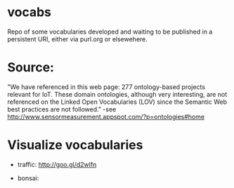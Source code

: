 # vocabs
Repo of some vocabularies developed and waiting to be published in a persistent URI, either via purl.org or elsewehere.

# Source:
"We have referenced in this web page: 277 ontology-based projects relevant for IoT. These domain ontologies, although very interesting, are not referenced on the Linked Open Vocabularies (LOV) since the Semantic Web best practices are not followed." -see http://www.sensormeasurement.appspot.com/?p=ontologies#home

# Visualize vocabularies
  - traffic: http://goo.gl/d2wlfn

  - bonsai: 
